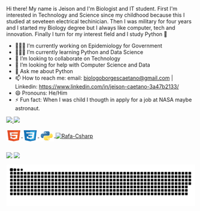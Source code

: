  Hi there! My name is Jeison and I'm Biologist and IT student. First I'm interested in Technology and Science since my childhood because this I studied at seveteen electrical techinician. Then I was military for four years and I started my Biology degree but I always like computer, tech and innovation. Finally I turn for my interest field and I study Python  👋


- 👨🏽‍🔬 I’m currently working on Epidemiology for Government
- 👨🏽‍💻 I’m currently learning Python and Data Science
- 👯 I’m looking to collaborate on Technology
- 🤔 I’m looking for help with Computer Science and Data
- 💬 Ask me about Python
- 📫 How to reach me: email: biologoborgescaetano@gmail.com | Linkedin: https://www.linkedin.com/in/jeison-caetano-3a47b2133/
- 😄 Pronouns: He/Him
- ⚡ Fun fact: When I was child I thougth in apply for a job at NASA maybe astronaut.

<div>
  <a href="https://github.com/GamaCaetano">
  <img height="180em" src="https://github-readme-stats.vercel.app/api?username=GamaCaetano&show_icons=true&theme=dark&include_all_commits=true&count_private=true"/>
  <img height="180em" src="https://github-readme-stats.vercel.app/api/top-langs/?username=GamaCaetano&layout=compact&langs_count=16&theme=dark"/>
</div>
  <div style="display: inline_block"><br>
  <img align="center" alt="Rafa-HTML" height="30" width="40" src="https://raw.githubusercontent.com/devicons/devicon/master/icons/html5/html5-original.svg">
  <img align="center" alt="Rafa-CSS" height="30" width="40" src="https://raw.githubusercontent.com/devicons/devicon/master/icons/css3/css3-original.svg">
  <img align="center" alt="Rafa-Python" height="30" width="40" src="https://raw.githubusercontent.com/devicons/devicon/master/icons/python/python-original.svg">
 
  <img align="center" alt="Rafa-Csharp" height="30" width="40" src="https://cdn.jsdelivr.net/gh/devicons/devicon/icons/java/java-original.svg">

  

</div>
  
  ##
  <div>
 
  <a href = "mailto:contato@biologoborgescaetano@gmail.com"><img src="https://img.shields.io/badge/-Gmail-%23333?style=for-the-badge&logo=gmail&logoColor=white" target="_blank"></a>
  <a href="https://www.linkedin.com/in/jeison-caetano-3a47b2133/" target="_blank"><img src="https://img.shields.io/badge/-LinkedIn-%230077B5?style=for-the-badge&logo=linkedin&logoColor=white" target="_blank"></a> 
  
  ![Snake animation](https://github.com/GamaCaetano/GamaCaetano/blob/output/github-contribution-grid-snake.svg)

  </div>
